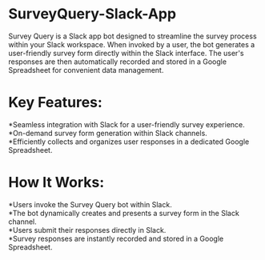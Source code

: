 # SurveyQuery-Slack-App
Survey Query is a Slack app bot designed to streamline the survey process within your Slack workspace. When invoked by a user, the bot generates a user-friendly survey form directly within the Slack interface. The user's responses are then automatically recorded and stored in a Google Spreadsheet for convenient data management.

# Key Features:

*Seamless integration with Slack for a user-friendly survey experience.   
*On-demand survey form generation within Slack channels.  
*Efficiently collects and organizes user responses in a dedicated Google Spreadsheet.  


# How It Works:

*Users invoke the Survey Query bot within Slack.  
*The bot dynamically creates and presents a survey form in the Slack channel.  
*Users submit their responses directly in Slack.  
*Survey responses are instantly recorded and stored in a Google Spreadsheet.  
